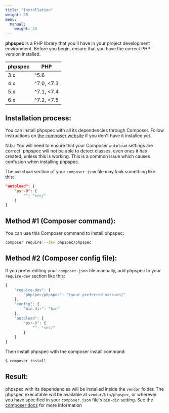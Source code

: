 ```yaml
---
title: "Installation"
weight: 20
menu:
  manual:
    weight: 20
---
```


**phpspec** is a PHP library that you'll have in your project
development environment. Before you begin, ensure that you have the
correct PHP version installed.

| phpspec | PHP          |
| ------- | ------------ |
| 3.x     | ^5.6 || ^7.0 |
| 4.x     | ^7.0, \<7.3  |
| 5.x     | ^7.1, \<7.4  |
| 6.x     | ^7.2, \<7.5  |

Installation process:
---------------------

You can install phpspec with all its dependencies through Composer.
Follow instructions on [the composer
website](https://getcomposer.org/download/) if you don't have it
installed yet.

N.b.: You will need to ensure that your Composer `autoload` settings are
correct. phpspec will not be able to detect classes, even ones it has
created, unless this is working. This is a common issue which causes
confusion when installing phpspec.

The `autoload` section of your `composer.json` file may look something
like this:

```json
"autoload": {
    "psr-0": {
        "": "src/"
    }
}
```

Method \#1 (Composer command):
------------------------------

You can use this Composer command to install phpspec:

```sh
composer require --dev phpspec/phpspec
```

Method \#2 (Composer config file):
----------------------------------

If you prefer editing your `composer.json` file manually, add phpspec to
your `require-dev` section like this:

```js
{
    "require-dev": {
        "phpspec/phpspec": "[your preferred version]"
    },
    "config": {
        "bin-dir": "bin"
    },
    "autoload": {
        "psr-0": {
            "": "src/"
        }
    }
}
```

Then install phpspec with the composer install command:

```sh
$ composer install
```

Result:
-------

phpspec with its dependencies will be installed inside the `vendor`
folder. The phpspec executable will be available at
`vendor/bin/phpspec`, or wherever you have specified in your
`composer.json` file's `bin-dir` setting. See the [composer
docs](https://getcomposer.org/doc/04-schema.md#bin) for more information
